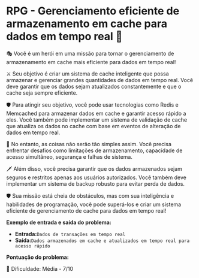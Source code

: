 # RPG - Gerenciamento eficiente de armazenamento em cache para dados em tempo real 🏹

🎭 Você é um herói em uma missão para tornar o gerenciamento de armazenamento em cache mais eficiente para dados em tempo real!

⚔️ Seu objetivo é criar um sistema de cache inteligente que possa armazenar e gerenciar grandes quantidades de dados em tempo real. Você deve garantir que os dados sejam atualizados constantemente e que o cache seja sempre eficiente.

🛡️ Para atingir seu objetivo, você pode usar tecnologias como Redis e Memcached para armazenar dados em cache e garantir acesso rápido a eles. Você também pode implementar um sistema de validação de cache que atualiza os dados no cache com base em eventos de alteração de dados em tempo real.

🏹 No entanto, as coisas não serão tão simples assim. Você precisa enfrentar desafios como limitações de armazenamento, capacidade de acesso simultâneo, segurança e falhas de sistema.

🗡️ Além disso, você precisa garantir que os dados armazenados sejam seguros e restritos apenas aos usuários autorizados. Você também deve implementar um sistema de backup robusto para evitar perda de dados.

🛡️ Sua missão está cheia de obstáculos, mas com sua inteligência e habilidades de programação, você pode superá-los e criar um sistema eficiente de gerenciamento de cache para dados em tempo real!

**Exemplo de entrada e saída do problema:**

- **Entrada:**`Dados de transações em tempo real`
- **Saída:**`Dados armazenados em cache e atualizados em tempo real para acesso rápido`

**Pontuação do problema:**

🎯 Dificuldade: Média - 7/10